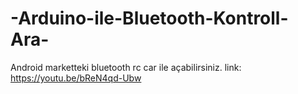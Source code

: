 # -Arduino-ile-Bluetooth-Kontroll-Ara-
Android marketteki bluetooth rc car ile açabilirsiniz.
link:
https://youtu.be/bReN4qd-Ubw
